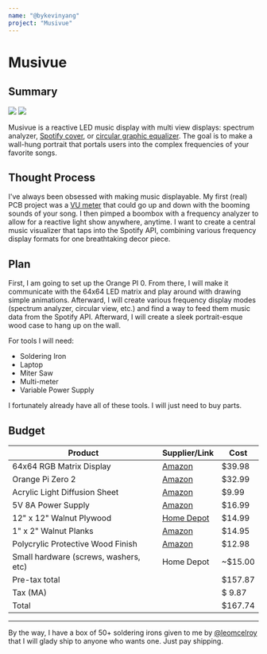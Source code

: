 ```yaml
---
name: "@bykevinyang"
project: "Musivue"
---
```


# Musivue

## Summary
![](https://i.ytimg.com/vi/xLpvFAAI7hg/maxresdefault.jpg)
![](http://embedded-lab.com/blog/wp-content/uploads/2016/09/royg_bars_square_fixed.gif)

Musivue is a reactive LED music display with multi view displays: spectrum analyzer, [Spotify cover](https://github.com/phultquist/frame), or [circular graphic equalizer](https://youtu.be/cMCBEp5XiP0?t=29). The goal is to make a wall-hung portrait that portals users into the complex frequencies of your favorite songs.

## Thought Process 

I've always been obsessed with making music displayable. My first (real) PCB project was a [VU meter](https://www.instructables.com/LED-Volume-Bar/) that could go up and down with the booming sounds of your song. I then pimped a boombox with a frequency analyzer to allow for a reactive light show anywhere, anytime. I want to create a central music visualizer that taps into the Spotify API, combining various frequency display formats for one breathtaking decor piece.


## Plan

First, I am going to set up the Orange PI 0. From there, I will make it communicate with the 64x64 LED matrix and play around with drawing simple animations. Afterward, I will create various frequency display modes (spectrum analyzer, circular view, etc.) and find a way to feed them music data from the Spotify API. Afterward, I will create a sleek portrait-esque wood case to hang up on the wall.

For tools I will need:
- Soldering Iron
- Laptop
- Miter Saw
- Multi-meter
- Variable Power Supply

I fortunately already have all of these tools. I will just need to buy parts.

## Budget

| Product         | Supplier/Link                         | Cost   |
| --------------- | ------------------------------------- | ------ |
| 64x64 RGB Matrix Display   | [Amazon](https://www.amazon.com/waveshare-Full-Color-Displaying-Adjustable-Brightness/dp/B0B3F7WKJ1/ref=pd_rhf_d_dp_s_vtp_ses_clicks_nonshared_sccl_2_3/147-8787553-5198451?pd_rd_w=nPxkh&content-id=amzn1.sym.c33ad739-91a9-476e-b522-fd0cf7ffda5c&pf_rd_p=c33ad739-91a9-476e-b522-fd0cf7ffda5c&pf_rd_r=74DH1YHPDDFM2829E4NA&pd_rd_wg=bkkzI&pd_rd_r=2427d3b3-1358-46c1-bcaf-86f53d410cad&pd_rd_i=B0B3F7WKJ1&psc=1) | $39.98  |
| Orange Pi Zero 2 | [Amazon](https://www.amazon.com/Orange-Pi-Allwinner-Supported-Ethernet/dp/B0B9BXJMSG/ref=sr_1_2?crid=3L9IG5XPCSV75&keywords=Orange%2BPi%2BZero&qid=1672958271&sprefix=orange%2Bpi%2Bzero%2Caps%2C78&sr=8-2&th=1) | $32.99 |
| Acrylic Light Diffusion Sheet | [Amazon](https://www.amazon.com/Milky-Acrylic-Translucent-Plexiglass-AZM/dp/B0818HYY8G/ref=sr_1_3?crid=10VEARZDTYSCN&keywords=LED+Diffusion+Acrylic+Panel&qid=1673043140&sprefix=led+diffusion+acrylic+panel%2Caps%2C114&sr=8-3) | $9.99 |
| 5V 8A Power Supply | [Amazon](https://www.amazon.com/Aclorol-100V-240V-Switching-Converter-5-5x2-1mm/dp/B08744HB1X/ref=sr_1_1_sspa?crid=2JOGV23TBUD3U&keywords=5v%2Bpower%2Bsupply%2B6%2Bamps&qid=1673024392&sprefix=5v%2Bpower%2Bsupply%2B%2Caps%2C955&sr=8-1-spons&spLa=ZW5jcnlwdGVkUXVhbGlmaWVyPUExNFpUMkFVWTE3Q1hRJmVuY3J5cHRlZElkPUEwNDk0Mzk1M01WNllMNkVITFNMUyZlbmNyeXB0ZWRBZElkPUEwOTEwNjQ5RUhLVUNLUDVISkhGJndpZGdldE5hbWU9c3BfYXRmJmFjdGlvbj1jbGlja1JlZGlyZWN0JmRvTm90TG9nQ2xpY2s9dHJ1ZQ&th=1) | $16.99 |
| 12" x 12" Walnut Plywood | [Home Depot](https://www.homedepot.com/p/Columbia-Forest-Products-1-4-in-x-2-ft-x-2-ft-PureBond-Walnut-Plywood-Project-Panel-Free-Custom-Cut-Available-2717/204771142) | $14.99 |
| 1" x 2" Walnut Planks | [Amazon](https://www.amazon.com/Barrington-Hardwoods-Walnut-Lumber-Pcs/dp/B07GJBM52K/ref=sr_1_6_mod_primary_new?crid=UCLYWATW9RY2&keywords=walnut%2Bplank&qid=1673041275&sbo=RZvfv%2F%2FHxDF%2BO5021pAnSA%3D%3D&sprefix=walnut%2Bplank%2Caps%2C156&sr=8-6&th=1) | $14.95 |
| Polycrylic Protective Wood Finish | [Amazon](https://www.amazon.com/Minwax-233334444-Polycrylic-Protective-Finishes/dp/B017NNJYBW/ref=sr_1_4?crid=2U32VHGLC9RSM&keywords=clear%2Bfinish%2Bwood&qid=1673042408&sprefix=clear%2Bfinish%2Bwood%2Caps%2C89&sr=8-4&th=1) | $12.98 |
| Small hardware (screws, washers, etc) | Home Depot | ~$15.00 |
| Pre-tax total | | $157.87 |
| Tax (MA) | | $ 9.87 |
| Total           | | $167.74 |


---
By the way, I have a box of 50+ soldering irons given to me by [@leomcelroy](https://github.com/leomcelroy) that I will glady ship to anyone who wants one. Just pay shipping.